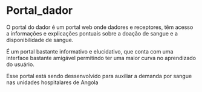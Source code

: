 # Portal_dador
O portal do dador é um portal web onde dadores e receptores, têm acesso a informações e explicações pontuais sobre a doação de sangue e a disponibilidade de sangue.

É um portal bastante informativo e elucidativo, que conta com uma interface bastante amigável permitindo ter uma maior curva no aprendizado do usuário.

Esse portal está sendo dessenvolvido para auxiliar a demanda por sangue nas unidades hospitalares de Angola
